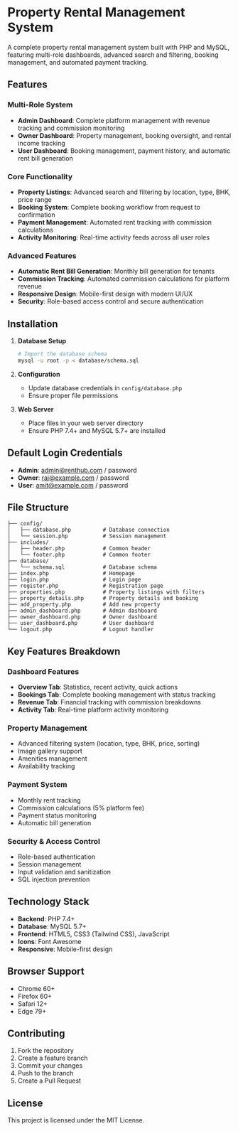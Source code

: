 # Property Rental Management System

A complete property rental management system built with PHP and MySQL, featuring multi-role dashboards, advanced search and filtering, booking management, and automated payment tracking.

## Features

### Multi-Role System
- **Admin Dashboard**: Complete platform management with revenue tracking and commission monitoring
- **Owner Dashboard**: Property management, booking oversight, and rental income tracking
- **User Dashboard**: Booking management, payment history, and automatic rent bill generation

### Core Functionality
- **Property Listings**: Advanced search and filtering by location, type, BHK, price range
- **Booking System**: Complete booking workflow from request to confirmation
- **Payment Management**: Automated rent tracking with commission calculations
- **Activity Monitoring**: Real-time activity feeds across all user roles

### Advanced Features
- **Automatic Rent Bill Generation**: Monthly bill generation for tenants
- **Commission Tracking**: Automated commission calculations for platform revenue
- **Responsive Design**: Mobile-first design with modern UI/UX
- **Security**: Role-based access control and secure authentication

## Installation

1. **Database Setup**
   ```bash
   # Import the database schema
   mysql -u root -p < database/schema.sql
   ```

2. **Configuration**
   - Update database credentials in `config/database.php`
   - Ensure proper file permissions

3. **Web Server**
   - Place files in your web server directory
   - Ensure PHP 7.4+ and MySQL 5.7+ are installed

## Default Login Credentials

- **Admin**: admin@renthub.com / password
- **Owner**: raj@example.com / password  
- **User**: amit@example.com / password

## File Structure

```
├── config/
│   ├── database.php          # Database connection
│   └── session.php           # Session management
├── includes/
│   ├── header.php            # Common header
│   └── footer.php            # Common footer
├── database/
│   └── schema.sql            # Database schema
├── index.php                 # Homepage
├── login.php                 # Login page
├── register.php              # Registration page
├── properties.php            # Property listings with filters
├── property_details.php      # Property details and booking
├── add_property.php          # Add new property
├── admin_dashboard.php       # Admin dashboard
├── owner_dashboard.php       # Owner dashboard
├── user_dashboard.php        # User dashboard
└── logout.php                # Logout handler
```

## Key Features Breakdown

### Dashboard Features
- **Overview Tab**: Statistics, recent activity, quick actions
- **Bookings Tab**: Complete booking management with status tracking
- **Revenue Tab**: Financial tracking with commission breakdowns
- **Activity Tab**: Real-time platform activity monitoring

### Property Management
- Advanced filtering system (location, type, BHK, price, sorting)
- Image gallery support
- Amenities management
- Availability tracking

### Payment System
- Monthly rent tracking
- Commission calculations (5% platform fee)
- Payment status monitoring
- Automatic bill generation

### Security & Access Control
- Role-based authentication
- Session management
- Input validation and sanitization
- SQL injection prevention

## Technology Stack

- **Backend**: PHP 7.4+
- **Database**: MySQL 5.7+
- **Frontend**: HTML5, CSS3 (Tailwind CSS), JavaScript
- **Icons**: Font Awesome
- **Responsive**: Mobile-first design

## Browser Support

- Chrome 60+
- Firefox 60+
- Safari 12+
- Edge 79+

## Contributing

1. Fork the repository
2. Create a feature branch
3. Commit your changes
4. Push to the branch
5. Create a Pull Request

## License

This project is licensed under the MIT License.